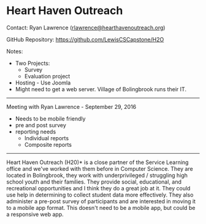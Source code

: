 # Heart Haven Outreach

Contact: Ryan Lawrence (rlawrence@hearthavenoutreach.org)

GitHub Repository: https://github.com/LewisCSCapstone/H2O

Notes:

- Two Projects:
  - Survey
  - Evaluation project
- Hosting - Use Joomla
- Might need to get a web server.  Village of Bolingbrook runs their IT.
----------

Meeting with Ryan Lawrence - September 29, 2016

- Needs to be mobile friendly
- pre and post survey
- reporting needs
  - Individual reports
  - Composite reports
----------

 Heart Haven Outreach (H20)* is a close partner of the Service Learning office and we've worked with them before in Computer Science. They are located in Bolingbrook, they work with underprivileged / struggling high school youth and their families. They provide social, educational, and recreational opportunities and I think they do a great job at it.  They could use help in determining to collect student data more effectively. They also administer a pre-post survey of participants and are interested in moving it to a mobile app format.  This doesn't need to be a mobile app, but could be a responsive web app.
